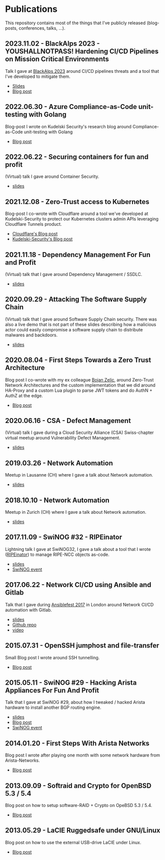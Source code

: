 # Publications

This repository contains most of the things that I've publicly released (blog-posts, conferences, talks, ...).

## 2023.11.02 - BlackAlps 2023 - YOUSHALLNOTPASS! Hardening CI/CD Pipelines on Mission Critical Environments

Talk I gave at [BlackAlps 2023](https://www.blackalps.ch) around CI/CD pipelines threats and a tool that I've developed to mitigate them.

* [Slides](files/2023.11.02-BlackAlps2023_youshallnotpass.pdf)
* [Blog post](https://research.kudelskisecurity.com/2023/11/01/youshallnotpass-hardening-ci-cd-pipelines-on-mission-critical-environments)


## 2022.06.30 - Azure Compliance-as-Code unit-testing with Golang

Blog-post I wrote on Kudelski Security's research blog around Compliance-as-Code unit-testing with Golang

* [Blog post](https://research.kudelskisecurity.com/2022/06/30/azure-compliance-as-code-unit-testing-with-golang)

## 2022.06.22 - Securing containers for fun and profit

(Virtual) talk I gave around Container Security.

* [slides](files/2022.06.22-Securing_containers_final.pdf)

## 2021.12.08 - Zero-Trust access to Kubernetes

Blog-post I co-wrote with Cloudflare around a tool we've developed at Kudelski-Security to protect our Kubernetes clusters admin APIs leveraging Cloudflare Tunnels product.

* [Cloudflare's Blog post](https://blog.cloudflare.com/guest-blog-zero-trust-access-kubernetes/)
* [Kudelski-Security's Blog post](https://research.kudelskisecurity.com/2021/12/14/zero-trust-access-to-kubernetes/)

## 2021.11.18 - Dependency Management For Fun and Profit

(Virtual) talk that I gave around Dependency Management / SSDLC.

* [slides](files/2021.11.18-Dependency_management_meetup.pdf)

## 2020.09.29 - Attacking The Software Supply Chain

(Virtual) talk that I gave around Software Supply Chain security. There was also a live demo that is not part of these slides describing how a malicious actor could easily compromise a software supply chain to distribute malwares and backdoors.

* [slides](files/2020.09.29.SSDLC_research_bytes.pdf)

## 2020.08.04 - First Steps Towards a Zero Trust Architecture

Blog post I co-wrote with my ex colleague [Bojan Zelic](https://github.com/BojanZelic), around Zero-Trust Network Architectures and the custom implementation that we did around HA-Proxy and a custom Lua plugin to parse JWT tokens and do AuthN + AuthZ at the edge.

* [Blog post](https://research.kudelskisecurity.com/2020/08/04/first-steps-towards-a-zero-trust-architecture)

## 2020.06.16 - CSA - Defect Management

(Virtual) talk I gave during a Cloud Security Alliance (CSA) Swiss-chapter virtual meetup around Vulnerability Defect Management.

* [slides](files/2020.06.16.CSA-defect-management.pdf)

## 2019.03.26 - Network Automation

Meetup in Lausanne (CH) where I gave a talk about Network automation.

* [slides](files/2019.03.21_romain_aviolat_talk_meetup_lausanne.pdf)

## 2018.10.10 - Network Automation

Meetup in Zurich (CH) where I gave a talk about Network automation.

* [slides](files/2018.10.08_romain_aviolat_talk_meetup_zrh.pdf)

## 2017.11.09 - SwiNOG #32 - RIPEinator

Lightning talk I gave at SwiNOG32, I gave a talk about a tool that I wrote ([RIPEinator](https://github.com/xens/ripeinator)) to manage RIPE-NCC objects as-code.

* [slides](files/2017.11.09-LightningTalk_SwiNOG_32_RIPEinator.pdf)
* [SwiNOG event](https://www.swinog.ch/meetings/swinog32)

## 2017.06.22 - Network CI/CD using Ansible and Gitlab

Talk that I gave during [Ansiblefest 2017](https://www.ansible.com/resources/videos/ansiblefest-london-2017) in London around Network CI/CD automation with Gitlab.

* [slides](files/2017.06.22_romain_aviolat_talk_ansiblefest_london.pdf)
* [Github repo](https://github.com/xens/ansiblefest2k17)
* [video](https://www.ansible.com/network-ci-cd-using-ansible-and-gitlab)

## 2015.07.31 - OpenSSH jumphost and file-transfer

Small Blog post I wrote around SSH tunnelling.

* [Blog post](https://research.kudelskisecurity.com/2015/07/31/openssh-jump-host-and-file-transfer/)

## 2015.05.11 - SwiNOG #29 - Hacking Arista Appliances For Fun And Profit

Talk that I gave at SwiNOG #29, about how I tweaked / hacked Arista hardware to install another BGP routing engine.

* [slides](files/08_Romain_Avoilat_Hacking_Arista_applicances_for_fun_and_profit.pdf)
* [Blog post](https://research.kudelskisecurity.com/2015/10/01/hacking-arista-appliances-for-fun-and-profit)
* [SwiNOG event](https://www.swinog.ch/meetings/swinog29)

## 2014.01.20 - First Steps With Arista Networks

Blog post I wrote after playing one month with some network hardware from Arista-Networks.

* [Blog post](https://research.kudelskisecurity.com/2014/01/20/first-steps-with-arista-networks)

## 2013.09.09 - Softraid and Crypto for OpenBSD 5.3 / 5.4

Blog post on how to setup software-RAID + Crypto on OpeBSD 5.3 / 5.4.

* [Blog post](https://research.kudelskisecurity.com/2013/09/19/softraid-and-crypto-for-openbsd-5-3)

## 2013.05.29 - LaCIE Ruggedsafe under GNU/Linux

Blog post on how to use the external USB-drive LaCIE under Linux.

* [Blog post](https://research.kudelskisecurity.com/2013/05/29/lacie-ruggedsafe-under-gnulinux)

